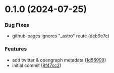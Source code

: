 # 0.1.0 (2024-07-25)


### Bug Fixes

* github-pages ignores "_astro" route ([deb9e7c](https://github.com/ashnel3/ashnel3.github.io/commit/deb9e7c22094caf6ae206b3487a3a3d53b4bcb55))


### Features

* add twitter & opengraph metadata ([1d56999](https://github.com/ashnel3/ashnel3.github.io/commit/1d569994c09ef0cb8b5588bc3090408b15f3c61f))
* initial commit ([8f47cc2](https://github.com/ashnel3/ashnel3.github.io/commit/8f47cc221feaa72a5e12afa293f2e9133b7685cd))




